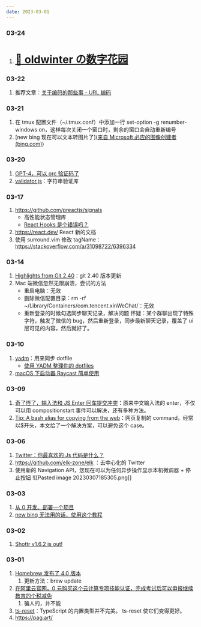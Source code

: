 ```yaml
---
date: 2023-03-01
---
```


### 03-24

1. # [🌿 oldwinter の数字花园](https://garden.oldwinter.top/)

### 03-22

1.  推荐文章：[关于编码的那些事 - URL 编码](https://mp.weixin.qq.com/s/QQEq-_84SxcLzAbRHSuYVw)

### 03-21

1. 在 tmux 配置文件（~/.tmux.conf）中添加一行 set-option -g renumber-windows on，这样每次关闭一个窗口时，剩余的窗口会自动重新编号
2. [new bing 现在可以文本转图片了]([来自 Microsoft 必应的图像创建者 (bing.com)](https://cn.bing.com/images/create?FORM=GENILP))

### 03-20

1. [GPT-4，可以 orc 验证码了](https://twitter.com/iScienceLuvr/status/1636479877519147008?ref=labnotes.org)
2. [validator.js](https://github.com/validatorjs/validator.js)：字符串验证库

### 03-17

1. https://github.com/preactjs/signals
   - 高性能状态管理库
   - [React Hooks 是个错误吗？](https://jakelazaroff.com/words/were-react-hooks-a-mistake/?ref=labnotes-by-assaf-arkin)
2. https://react.dev/ React 新的文档
3. 使用 surround.vim 修改 tagName：https://stackoverflow.com/a/31098722/6396334

### 03-14

1. [Highlights from Git 2.40](https://github.blog/2023-03-13-highlights-from-git-2-40/)：git 2.40 版本更新
2. Mac 端微信忽然无限崩溃，尝试的方法
   - 重启电脑：无效
   - 删除微信配置目录：rm -rf ~/Library/Containers/com.tencent.xinWeChat/：无效
   - 重新登录的时候勾选同步聊天记录，解决问题
     怀疑：某个群聊出现了特殊字符，触发了微信的 bug，然后重新登录，同步最新聊天记录，覆盖了 ui 层可见的内容，然后就好了。

### 03-10

1. [yadm](https://github.com/TheLocehiliosan/yadm)：用来同步 dotfile
   - [使用 YADM 整理你的 dotfiles](https://sspai.com/post/66894)
2. [macOS 下启动器 Raycast 简单使用](https://einverne.github.io/post/2022/03/raycast-usage.html)

### 03-09

1. [奇了怪了，输入法和 JS Enter 回车提交冲突](https://www.zhangxinxu.com/wordpress/2023/02/js-enter-submit-compositionupdate/)：原来中文输入法的 enter，不仅可以用 compositionstart 事件可以解决，还有多种方法。
2. [Tip: A bash alias for copying from the web](https://www.30secondsofcode.org/articles/s/bash-alias-dollar-sign)：网页复制的 command，经常以$开头，本文给了一个解决方案，可以避免这个 case。

### 03-06

1. [Twitter：你最喜欢的 Js 代码是什么？](https://twitter.com/midudev/status/1632452559972581377)
2. https://github.com/elk-zone/elk ：去中心化的 Twitter
3. 使用新的 Navigation API，您现在可以为任何异步操作显示本机微调器 + 停止按钮 ![[Pasted image 20230307185305.png]]

### 03-03

1. [从 0 开发、部署一个项目](https://www.youtube.com/watch?v=aKTSC4D1GL8&t=1026s)
2. [new bing 无法用的话，使用这个教程](https://zhuanlan.zhihu.com/p/605970396)

### 03-02

1. [Shottr v1.6.2 is out!](https://shottr.cc/newversion.html)

### 03-01

1. [Homebrew 发布了 4.0 版本](https://brew.sh/2023/02/16/homebrew-4.0.0/)
   1. 更新方法：brew update
2. [在阿里云官网，0 元购买这个云计算专项技能认证，完成考试后可以申报继续教育的个税减免](https://edu.aliyun.com/certification/cldc15)
   1. 骗人的，并不能
3. [ts-reset](https://github.com/total-typescript/ts-reset?ref=labnotes-by-assaf-arkin)：TypeScript 的内置类型并不完美。 ts-reset 使它们变得更好。
4. https://pag.art/
